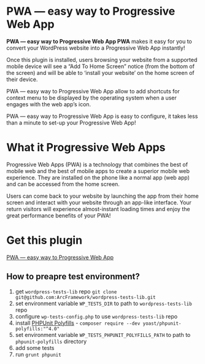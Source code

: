 # PWA — easy way to Progressive Web App

**PWA — easy way to Progressive Web App PWA** makes it easy for you to convert your WordPress website into a Progressive Web App instantly!

Once this plugin is installed, users browsing your website from a supported mobile device will see a “Add To Home Screen” notice (from the bottom of the screen) and will be able to ‘install your website’ on the home screen of their device.

PWA — easy way to Progressive Web App allow to add shortcuts for context menu to be displayed by the operating system when a user engages with the web app’s icon.

PWA — easy way to Progressive Web App is easy to configure, it takes less than a minute to set-up your Progressive Web App!

# What it Progressive Web Apps

Progressive Web Apps (PWA) is a technology that combines the best of mobile web and the best of mobile apps to create a superior mobile web experience.  They are installed on the phone like a normal app (web app) and can be accessed from the home screen.

Users can come back to your website by launching the app from their home screen and interact with your website through an app-like interface. Your return visitors will experience almost-instant loading times and enjoy the great performance benefits of your PWA!

# Get this plugin

[PWA — easy way to Progressive Web App ](https://wordpress.org/plugins/iworks-pwa/)


## How to preapre test environment?

1. get `wordpress-tests-lib` repo `git clone git@github.com:ArcFramework/wordpress-tests-lib.git`
2. set environment variable `WP_TESTS_DIR` to path to `wordpress-tests-lib` repo
3. configure `wp-tests-config.php` to use `wordpress-tests-lib` repo
4. install [PHPUnit Polyfills](https://github.com/Yoast/PHPUnit-Polyfills) - `composer require --dev yoast/phpunit-polyfills:"^4.0"`
5. set environment variable `WP_TESTS_PHPUNIT_POLYFILLS_PATH` to path to `phpunit-polyfills` directory
6. add some tests
7. run `grunt phpunit`



